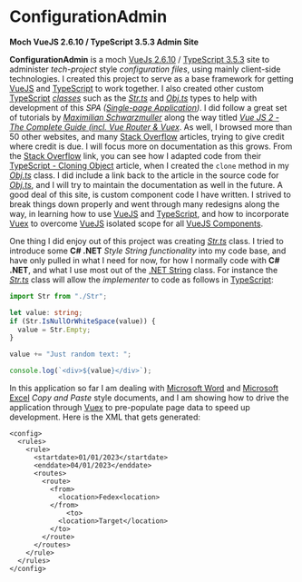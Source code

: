 # ConfigurationAdmin
**Moch VueJS 2.6.10 / TypeScript 3.5.3 Admin Site**

**ConfigurationAdmin** is a moch [VueJs 2.6.10](https://vuejs.org/v2/guide/installation.html) / [TypeScript 3.5.3](https://devblogs.microsoft.com/typescript/announcing-typescript-3-5/) site to administer *tech-project* style *configuration files*, using mainly client-side technologies. I created this project to serve as a base framework for getting [VueJS](https://vuejs.org/) and [TypeScript](https://www.typescriptlang.org/) to work together. I also created other custom [TypeScript](https://www.typescriptlang.org/) *[classes](https://www.typescriptlang.org/docs/handbook/classes.html)* such as the *[Str.ts](https://github.com/OhRyanOh/ConfigurationAdmin/blob/master/src/classes/Str.ts)* and *[Obj.ts](https://github.com/OhRyanOh/ConfigurationAdmin/blob/master/src/classes/Obj.ts)* types to help with development of this *SPA ([Single-page Application](https://en.wikipedia.org/wiki/Single-page_application))*. I did follow a great set of tutorials by *[Maximilian Schwarzmuller](https://www.udemy.com/user/maximilian-schwarzmuller/)* along the way titled *[Vue JS 2 - The Complete Guide (incl. Vue Router & Vuex](https://www.udemy.com/vuejs-2-the-complete-guide/#instructor-1)*. As well, I browsed more than 50 other websites, and many [Stack Overflow](https://stackoverflow.com/questions/28150967/typescript-cloning-object) articles, trying to give credit where credit is due. I will focus more on documentation as this grows. From the [Stack Overflow](https://stackoverflow.com/questions/28150967/typescript-cloning-object) link, you can see how I adapted code from their [TypeScript - Cloning Object](https://stackoverflow.com/questions/28150967/typescript-cloning-object) article, when I created the `clone` method in my *[Obj.ts](https://github.com/OhRyanOh/ConfigurationAdmin/blob/master/src/classes/Obj.ts)* class. I did include a link back to the article in the source code for *[Obj.ts](https://github.com/OhRyanOh/ConfigurationAdmin/blob/master/src/classes/Obj.ts)*, and I will try to maintain the documentation as well in the future. A good deal of this site, is custom component code I have written. I strived to break things down properly and went through many redesigns along the way, in learning how to use [VueJS](https://vuejs.org/) and [TypeScript](https://www.typescriptlang.org/), and how to incorporate [Vuex](https://vuex.vuejs.org/) to overcome [VueJS](https://vuejs.org/) isolated scope for all [VueJS Components](https://v1.vuejs.org/guide/components.html).

One thing I did enjoy out of this project was creating *[Str.ts](https://github.com/OhRyanOh/ConfigurationAdmin/blob/master/src/classes/Str.ts)* class. I tried to introduce some **C# .NET** *Style String functionality* into my code base, and have only pulled in what I need for now, for how I normally code with **C# .NET**, and what I use most out of the [.NET String](https://docs.microsoft.com/en-us/dotnet/api/system.string.isnullorwhitespace?view=netframework-4.8) class. For instance the *[Str.ts](https://github.com/OhRyanOh/ConfigurationAdmin/blob/master/src/classes/Str.ts)* class will allow the *implementer* to code as follows in [TypeScript](https://www.typescriptlang.org/):

```typescript
import Str from "./Str";

let value: string;
if (Str.IsNullOrWhiteSpace(value)) {
  value = Str.Empty;
}

value += "Just random text: ";

console.log(`<div>${value}</div>`);
```

In this application so far I am dealing with [Microsoft Word](https://www.microsoft.com/en-us/p/word/cfq7ttc0k7c7?activetab=pivot%3aoverviewtab) and [Microsoft Excel](https://www.microsoft.com/en-au/p/excel-mobile/9wzdncrfjbh3?activetab=pivot:overviewtab) *Copy and Paste* style documents, and I am showing how to drive the application through [Vuex](https://vuex.vuejs.org/) to pre-populate page data to speed up development. Here is the XML that gets generated:

```
<config>
  <rules>
    <rule>
      <startdate>01/01/2023</startdate>
      <enddate>04/01/2023</enddate>
      <routes>
        <route>
          <from>
            <location>Fedex<location>
          </from>
		      <to>
            <location>Target</location>
          </to>
        </route>
      </routes>
    </rule>
  </rules>
</config>

```
